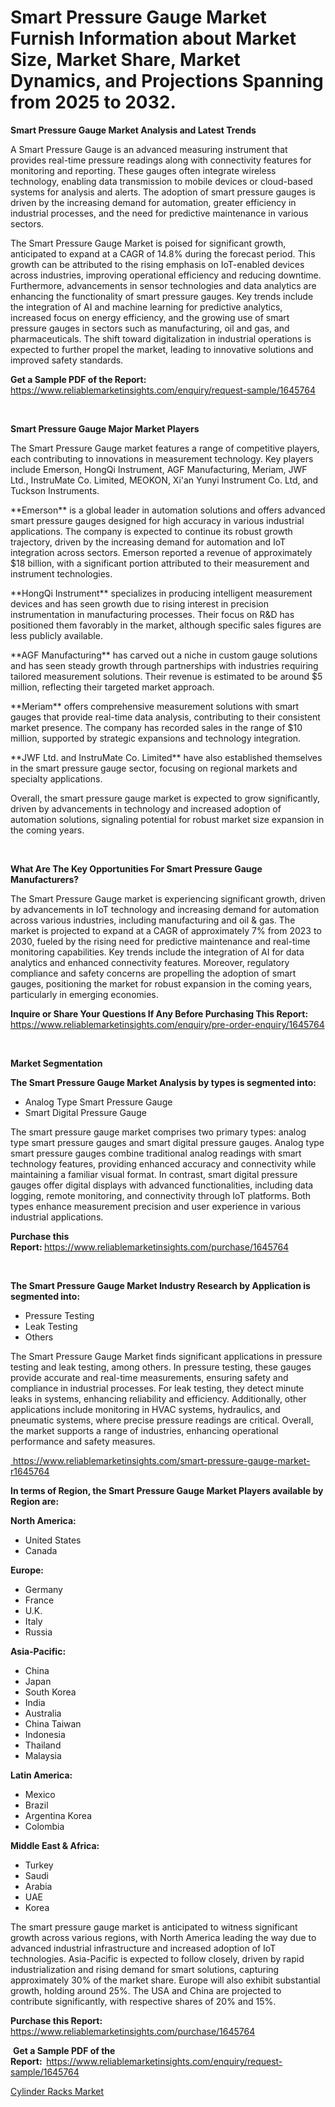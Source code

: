 <p><h1>Smart Pressure Gauge Market Furnish Information about Market Size, Market Share, Market Dynamics, and Projections Spanning from 2025 to 2032.</h1></p><p><strong>Smart Pressure Gauge Market Analysis and Latest Trends</strong></p>
<p><p>A Smart Pressure Gauge is an advanced measuring instrument that provides real-time pressure readings along with connectivity features for monitoring and reporting. These gauges often integrate wireless technology, enabling data transmission to mobile devices or cloud-based systems for analysis and alerts. The adoption of smart pressure gauges is driven by the increasing demand for automation, greater efficiency in industrial processes, and the need for predictive maintenance in various sectors.</p><p>The Smart Pressure Gauge Market is poised for significant growth, anticipated to expand at a CAGR of 14.8% during the forecast period. This growth can be attributed to the rising emphasis on IoT-enabled devices across industries, improving operational efficiency and reducing downtime. Furthermore, advancements in sensor technologies and data analytics are enhancing the functionality of smart pressure gauges. Key trends include the integration of AI and machine learning for predictive analytics, increased focus on energy efficiency, and the growing use of smart pressure gauges in sectors such as manufacturing, oil and gas, and pharmaceuticals. The shift toward digitalization in industrial operations is expected to further propel the market, leading to innovative solutions and improved safety standards.</p></p>
<p><strong>Get a Sample PDF of the Report:&nbsp;</strong> <a href="https://www.reliablemarketinsights.com/enquiry/request-sample/1645764?utm_campaign=2621&utm_medium=2&utm_source=Github&utm_content=ia&utm_term=21022025&utm_id=smart-pressure-gauge">https://www.reliablemarketinsights.com/enquiry/request-sample/1645764</a></p>
<p>&nbsp;</p>
<p><strong>Smart Pressure Gauge Major Market Players</strong></p>
<p><p>The Smart Pressure Gauge market features a range of competitive players, each contributing to innovations in measurement technology. Key players include Emerson, HongQi Instrument, AGF Manufacturing, Meriam, JWF Ltd., InstruMate Co. Limited, MEOKON, Xi'an Yunyi Instrument Co. Ltd, and Tuckson Instruments.</p><p>**Emerson** is a global leader in automation solutions and offers advanced smart pressure gauges designed for high accuracy in various industrial applications. The company is expected to continue its robust growth trajectory, driven by the increasing demand for automation and IoT integration across sectors. Emerson reported a revenue of approximately $18 billion, with a significant portion attributed to their measurement and instrument technologies.</p><p>**HongQi Instrument** specializes in producing intelligent measurement devices and has seen growth due to rising interest in precision instrumentation in manufacturing processes. Their focus on R&D has positioned them favorably in the market, although specific sales figures are less publicly available.</p><p>**AGF Manufacturing** has carved out a niche in custom gauge solutions and has seen steady growth through partnerships with industries requiring tailored measurement solutions. Their revenue is estimated to be around $5 million, reflecting their targeted market approach.</p><p>**Meriam** offers comprehensive measurement solutions with smart gauges that provide real-time data analysis, contributing to their consistent market presence. The company has recorded sales in the range of $10 million, supported by strategic expansions and technology integration.</p><p>**JWF Ltd. and InstruMate Co. Limited** have also established themselves in the smart pressure gauge sector, focusing on regional markets and specialty applications.</p><p>Overall, the smart pressure gauge market is expected to grow significantly, driven by advancements in technology and increased adoption of automation solutions, signaling potential for robust market size expansion in the coming years.</p></p>
<p>&nbsp;</p>
<p><strong>What Are The Key Opportunities For Smart Pressure Gauge Manufacturers?</strong></p>
<p><p>The Smart Pressure Gauge market is experiencing significant growth, driven by advancements in IoT technology and increasing demand for automation across various industries, including manufacturing and oil & gas. The market is projected to expand at a CAGR of approximately 7% from 2023 to 2030, fueled by the rising need for predictive maintenance and real-time monitoring capabilities. Key trends include the integration of AI for data analytics and enhanced connectivity features. Moreover, regulatory compliance and safety concerns are propelling the adoption of smart gauges, positioning the market for robust expansion in the coming years, particularly in emerging economies.</p></p>
<p><strong>Inquire or Share Your Questions If Any Before Purchasing This Report:</strong> <a href="https://www.reliablemarketinsights.com/enquiry/pre-order-enquiry/1645764?utm_campaign=2621&utm_medium=2&utm_source=Github&utm_content=ia&utm_term=21022025&utm_id=smart-pressure-gauge">https://www.reliablemarketinsights.com/enquiry/pre-order-enquiry/1645764</a></p>
<p>&nbsp;</p>
<p><strong>Market Segmentation</strong></p>
<p><strong>The Smart Pressure Gauge Market Analysis by types is segmented into:</strong></p>
<p><ul><li>Analog Type Smart Pressure Gauge</li><li>Smart Digital Pressure Gauge</li></ul></p>
<p><p>The smart pressure gauge market comprises two primary types: analog type smart pressure gauges and smart digital pressure gauges. Analog type smart pressure gauges combine traditional analog readings with smart technology features, providing enhanced accuracy and connectivity while maintaining a familiar visual format. In contrast, smart digital pressure gauges offer digital displays with advanced functionalities, including data logging, remote monitoring, and connectivity through IoT platforms. Both types enhance measurement precision and user experience in various industrial applications.</p></p>
<p><strong>Purchase this Report:&nbsp;</strong><a href="https://www.reliablemarketinsights.com/purchase/1645764?utm_campaign=2621&utm_medium=2&utm_source=Github&utm_content=ia&utm_term=21022025&utm_id=smart-pressure-gauge">https://www.reliablemarketinsights.com/purchase/1645764</a></p>
<p>&nbsp;</p>
<p><strong>The Smart Pressure Gauge Market Industry Research by Application is segmented into:</strong></p>
<p><ul><li>Pressure Testing</li><li>Leak Testing</li><li>Others</li></ul></p>
<p><p>The Smart Pressure Gauge Market finds significant applications in pressure testing and leak testing, among others. In pressure testing, these gauges provide accurate and real-time measurements, ensuring safety and compliance in industrial processes. For leak testing, they detect minute leaks in systems, enhancing reliability and efficiency. Additionally, other applications include monitoring in HVAC systems, hydraulics, and pneumatic systems, where precise pressure readings are critical. Overall, the market supports a range of industries, enhancing operational performance and safety measures.</p></p>
<p><a href="https://www.reliablemarketinsights.com/smart-pressure-gauge-market-r1645764?utm_campaign=2621&utm_medium=2&utm_source=Github&utm_content=ia&utm_term=21022025&utm_id=smart-pressure-gauge">&nbsp;https://www.reliablemarketinsights.com/smart-pressure-gauge-market-r1645764</a></p>
<p><strong>In terms of Region, the Smart Pressure Gauge Market Players available by Region are:</strong></p>
<p>
    <p> <strong> North America: </strong>
        <ul>
            <li>United States</li>
            <li>Canada</li>
        </ul>
        </p> 
    <p> <strong> Europe: </strong>
        <ul>
            <li>Germany</li>
            <li>France</li>
            <li>U.K.</li>
            <li>Italy</li>
            <li>Russia</li>
        </ul>
        </p> 
    <p> <strong> Asia-Pacific: </strong>
        <ul>
            <li>China</li>
            <li>Japan</li>
            <li>South Korea</li>
            <li>India</li>
            <li>Australia</li>
            <li>China Taiwan</li>
            <li>Indonesia</li>
            <li>Thailand</li>
            <li>Malaysia</li>
        </ul>
        </p> 
    <p> <strong> Latin America: </strong>
        <ul>
            <li>Mexico</li>
            <li>Brazil</li>
            <li>Argentina Korea</li>
            <li>Colombia</li>
        </ul>
        </p> 
    <p> <strong> Middle East & Africa: </strong>
        <ul>
            <li>Turkey</li>
            <li>Saudi</li>
            <li>Arabia</li>
            <li>UAE</li>
            <li>Korea</li>
        </ul>
    </p>
    </p>
<p><p>The smart pressure gauge market is anticipated to witness significant growth across various regions, with North America leading the way due to advanced industrial infrastructure and increased adoption of IoT technologies. Asia-Pacific is expected to follow closely, driven by rapid industrialization and rising demand for smart solutions, capturing approximately 30% of the market share. Europe will also exhibit substantial growth, holding around 25%. The USA and China are projected to contribute significantly, with respective shares of 20% and 15%.</p></p>
<p><strong>Purchase this Report: </strong><a href="https://www.reliablemarketinsights.com/purchase/1645764?utm_campaign=2621&utm_medium=2&utm_source=Github&utm_content=ia&utm_term=21022025&utm_id=smart-pressure-gauge">https://www.reliablemarketinsights.com/purchase/1645764</a></p>
<p>&nbsp;<strong>Get a Sample PDF of the Report:&nbsp;&nbsp;</strong><a href="https://www.reliablemarketinsights.com/enquiry/request-sample/1645764?utm_campaign=2621&utm_medium=2&utm_source=Github&utm_content=ia&utm_term=21022025&utm_id=smart-pressure-gauge">https://www.reliablemarketinsights.com/enquiry/request-sample/1645764</a></p>
<p><strong></strong></p>
<p><p><a href="https://github.com/agdonthisa/Market-Research-Report-List-1/blob/main/cylinder-racks-market.md?utm_campaign=2621&utm_medium=2&utm_source=Github&utm_content=ia&utm_term=21022025&utm_id=smart-pressure-gauge">Cylinder Racks Market</a></p></p>